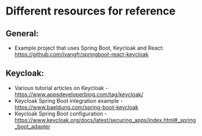 # Different resources for reference

## General:
- Example project that uses Spring Boot, Keycloak and React: https://github.com/ivangfr/springboot-react-keycloak

## Keycloak:
- Various tutorial articles on Keycloak - https://www.appsdeveloperblog.com/tag/keycloak/
- Keycloak Spring Boot integration example - https://www.baeldung.com/spring-boot-keycloak
- Keycloak Spring Boot configuration - https://www.keycloak.org/docs/latest/securing_apps/index.html#_spring_boot_adapter
